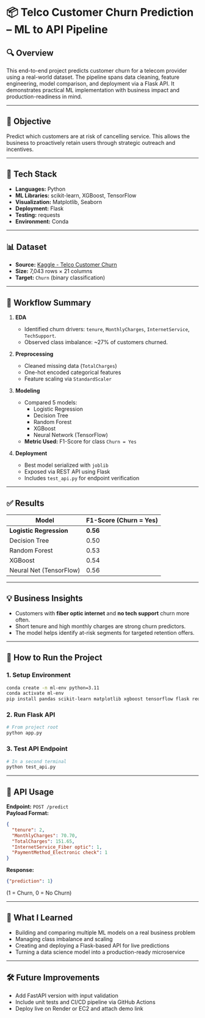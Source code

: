 # 📦 Telco Customer Churn Prediction – ML to API Pipeline

## 🔍 Overview
This end-to-end project predicts customer churn for a telecom provider using a real-world dataset. The pipeline spans data cleaning, feature engineering, model comparison, and deployment via a Flask API. It demonstrates practical ML implementation with business impact and production-readiness in mind.

---

## 🎯 Objective
Predict which customers are at risk of cancelling service. This allows the business to proactively retain users through strategic outreach and incentives.

---

## 🧰 Tech Stack
- **Languages:** Python
- **ML Libraries:** scikit-learn, XGBoost, TensorFlow
- **Visualization:** Matplotlib, Seaborn
- **Deployment:** Flask
- **Testing:** requests
- **Environment:** Conda

---

## 📊 Dataset
- **Source:** [Kaggle - Telco Customer Churn](https://www.kaggle.com/datasets/blastchar/telco-customer-churn)
- **Size:** 7,043 rows × 21 columns
- **Target:** `Churn` (binary classification)

---

## 🧪 Workflow Summary

1. **EDA**
   - Identified churn drivers: `tenure`, `MonthlyCharges`, `InternetService`, `TechSupport`.
   - Observed class imbalance: ~27% of customers churned.

2. **Preprocessing**
   - Cleaned missing data (`TotalCharges`)
   - One-hot encoded categorical features
   - Feature scaling via `StandardScaler`

3. **Modeling**
   - Compared 5 models:
     - Logistic Regression
     - Decision Tree
     - Random Forest
     - XGBoost
     - Neural Network (TensorFlow)
   - **Metric Used:** F1-Score for class `Churn = Yes`

4. **Deployment**
   - Best model serialized with `joblib`
   - Exposed via REST API using Flask
   - Includes `test_api.py` for endpoint verification

---

## ✅ Results

| Model                        | F1-Score (Churn = Yes) |
|-----------------------------|------------------------|
| **Logistic Regression**     | **0.56**               |
| Decision Tree               | 0.50                   |
| Random Forest               | 0.53                   |
| XGBoost                     | 0.54                   |
| Neural Net (TensorFlow)     | 0.56                   |

---

## 💡 Business Insights
- Customers with **fiber optic internet** and **no tech support** churn more often.
- Short tenure and high monthly charges are strong churn predictors.
- The model helps identify at-risk segments for targeted retention offers.

---

## 🚀 How to Run the Project

### 1. Setup Environment
```bash
conda create -n ml-env python=3.11
conda activate ml-env
pip install pandas scikit-learn matplotlib xgboost tensorflow flask requests
```

### 2. Run Flask API
```bash
# From project root
python app.py
```

### 3. Test API Endpoint
```bash
# In a second terminal
python test_api.py
```

---

## 🔌 API Usage

**Endpoint:** `POST /predict`  
**Payload Format:**
```json
{
  "tenure": 2,
  "MonthlyCharges": 70.70,
  "TotalCharges": 151.65,
  "InternetService_Fiber optic": 1,
  "PaymentMethod_Electronic check": 1
}
```

**Response:**
```json
{"prediction": 1}
```
(1 = Churn, 0 = No Churn)

---

## 🧠 What I Learned
- Building and comparing multiple ML models on a real business problem
- Managing class imbalance and scaling
- Creating and deploying a Flask-based API for live predictions
- Turning a data science model into a production-ready microservice

---

## 🛠️ Future Improvements
- Add FastAPI version with input validation
- Include unit tests and CI/CD pipeline via GitHub Actions
- Deploy live on Render or EC2 and attach demo link
